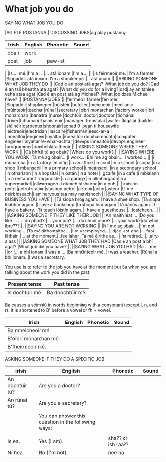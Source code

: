 # What job you do

SAYING WHAT JOB YOU DO

|AG PLÉ POSTANNA | DISCUSSING JOBS|ag play postanny

|Irish|English|Phonetic|Sound|
|------|-------|--------|-----|
|obair|work
|post|job|paw-st
|
|Is ... mé.|I'm a ...
|... atá ionam |I'm a ...
||
|Is feirmeoir mé. |I'm a farmer.
|Siopadóir atá ionam |I'm a shopkeeper.|.. atá unam
||
||ASKING SOMEONE WHAT JOB THEY DO
||
|Cad é an post atá agat? |What job do you do?
|Cad é an tslí bheatha atá agat? |What do you do for a living?|cadj ay an tshlee veha ataa agat
|Cad é an post atá ag Michael? |What job does Michael have?
||
|POSTANNA|JOBS
||
|feirmeoir|farmer|fer-mer
|Siopadóir|shopkeeper
|búistéir	|butcher
|meicneoir	|mechanic
|múinteoir|teacher
|rúnaí	|secretary
|oibrí monarchan	|factory worker|ibri monarchan
|banaltra	|nurse
|dochtúir	|doctor|doctoor
|tiománaí	|driver|tchumani
|bainisteoir	|manager
|freastalaí	|waiter
|tógálaí	|builder
|siúinéir|carpenter|shoonair|aonad 9
|bean tí|housewife
|leictreoir|electrician
|iascaire|fisherman|eesc-ar-a
|
|innealtóir|engineer|inyaltar
|innealtóir ríomhaireachta|computer engineer|inyaltar re-whar-achta|
|devops innealtóir|devops engineer
|programmer|ríomhchláraitheoir
||
||ASKING SOMEONE WHERE THEY WORK
||
|Cá bhfuil tú ag obair? |Where do you work?
||
||SAYING WHERE YOU WORK
|Tá mé ag obair... |I work...
|Bhí mé ag obair... |I worked...
||
|i monarcha |in a factory
|in oifig |in an office
|in scoil |in a school
|i siopa |in a shop
|i mbunscoil |in a primary school
|i meánscoil |in a secondary school
|in otharlann |in a hopsital
|in óstán |in a hotel
|i gcaife |in a cafe
|i mbialann |in a restaurant
|i ngaráiste |in a garage
|in ollmhargadh|in a supermarket||ollwarragoo
|i dteach tábhairne|in a pub
||
|stáisiún peitril|petrol station|stashon petrol
|aisteoir|actor|asteor
|tá mé neirbhíseach|i am nervous|taa may nervishoch
||
||SAYING WHAT TYPE OF BUSINESS YOU HAVE
||
|Tá siopa bróg agam. |I have a shoe shop.
|Tá siopa leabhar agam. |I have a bookshop.|ta shopa loar agam
|Tá bácús agam. |I have a bakery.
|Tá teach lóistín agam. |I have a guesthouse.|...lostcheen...
||
||ASKING SOMEONE IF THEY LIKE THEIR JOB
||
|An maith leat ... |Do you like ...
|... do phost? |... your job?
|... do chuid oibre? |... your work?|do whid ibre???
||
||SAYING YOU ARE NOT WORKING
||
|Níl mé ag obair ...|I'm not working...
|Tá mé dífhostaithe... |I'm unemployed...|..djee-ost-aha
|... faoi láthair. |... at the moment.|..fee laher
|Tá mé éirithe as... |I'm retired...|...airy-a ass
||
||ASKING SOMEONE WHAT JOB THEY HAD
|Cad é an post a bhí agat? |What job did you have?
||
||SAYING WHAT JOB YOU HAD
|Ba ... mé.
||or
|... a bhí ionam |I was a ...
|Ba mhúinteoir mé. |I was a teacher.
|Rúnaí a bhí ionam. |I was a secretary.


You use Is to refer to the job you have at the moment but Ba when you are talking about the work you did in the past:

|Present tense|	Past tense
|------|-------
|Is dochtúir mé.	|Ba dhochtúir mé.

Ba causes a séimhiú in words beginning with a consonant (except l, n, and r). It is shortened to B' before a vowel or fh + vowel.


|Irish|English|Phonetic|Sound|
|------|-------|--------|-----|
|Ba mheicneoir mé.	
|B'oibrí monarchan mé.	
|B'fheirmeoir mé.	


ASKING SOMEONE IF THEY DO A SPECIFIC JOB

|Irish|English|Phonetic|Sound|
|------|-------|--------|-----|
|An dochtúir tú? |Are you a doctor?
|An rúnaí tú? |Are you a secretary?
||
||You can answer this question in the following ways:
||
|Is ea. |Yes (I am).|sha?? or ish-aa??
|Ní hea. |No (I'm not).|nee ha